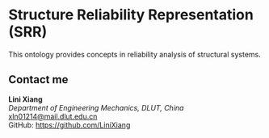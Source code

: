 # Structure Reliability Representation (SRR)
This ontology provides concepts in reliability analysis of structural systems. 


## Contact me

**Lini Xiang**  
*Department of Engineering Mechanics, DLUT, China*  
<xln01214@mail.dlut.edu.cn>  
GitHub: <https://github.com/LiniXiang>

